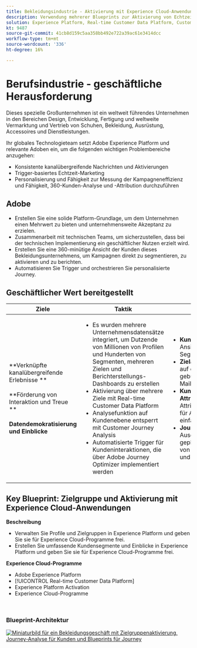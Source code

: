 ```yaml
---
title: Bekleidungsindustrie - Aktivierung mit Experience Cloud-Anwendungen
description: Verwendung mehrerer Blueprints zur Aktivierung von Echtzeit-Marketing, kanalübergreifender Aktivierung und kanalübergreifender Analyse.
solution: Experience Platform, Real-time Customer Data Platform, Customer Journey Analytics, Journey Orchestration
kt: 9487
source-git-commit: 41cb8d159c5aa358bb492e722a39ac61e3414dcc
workflow-type: tm+mt
source-wordcount: '336'
ht-degree: 16%

---
```



# Berufsindustrie - geschäftliche Herausforderung

Dieses spezielle Großunternehmen ist ein weltweit führendes Unternehmen in den Bereichen Design, Entwicklung, Fertigung und weltweite Vermarktung und Vertrieb von Schuhen, Bekleidung, Ausrüstung, Accessoires und Dienstleistungen.

Ihr globales Technologieteam setzt Adobe Experience Platform und relevante Adoben ein, um die folgenden wichtigen Problembereiche anzugehen:

* Konsistente kanalübergreifende Nachrichten und Aktivierungen
* Trigger-basiertes Echtzeit-Marketing
* Personalisierung und Fähigkeit zur Messung der Kampagneneffizienz und Fähigkeit, 360-Kunden-Analyse und -Attribution durchzuführen

## Adobe

* Erstellen Sie eine solide Platform-Grundlage, um dem Unternehmen einen Mehrwert zu bieten und unternehmensweite Akzeptanz zu erzielen.
* Zusammenarbeit mit technischen Teams, um sicherzustellen, dass bei der technischen Implementierung ein geschäftlicher Nutzen erzielt wird.
* Erstellen Sie eine 360-minütige Ansicht der Kunden dieses Bekleidungsunternehmens, um Kampagnen direkt zu segmentieren, zu aktivieren und zu berichten.
* Automatisieren Sie Trigger und orchestrieren Sie personalisierte Journey.

## Geschäftlicher Wert bereitgestellt

| Ziele | Taktik | Wert entschlüsselt |
|---|---|---|
| **Verknüpfte kanalübergreifende Erlebnisse **<br></br>**Förderung von Interaktion und Treue **<br></br>**Datendemokratisierung und Einblicke**</ul> | <ul><li>Es wurden mehrere Unternehmensdatensätze integriert, um Dutzende von Millionen von Profilen und Hunderten von Segmenten, mehreren Zielen und Berichterstellungs-Dashboards zu erstellen</li><li>Aktivierung über mehrere Ziele mit Real-time Customer Data Platform</li><li>Analysefunktion auf Kundenebene entsperrt mit Customer Journey Analysis</li><li>Automatisierte Trigger für Kundeninteraktionen, die über Adobe Journey Optimizer implementiert werden</li></ul> | <ul><li><strong> Kundenprofil:</strong>360 Grad Ansicht der Kunden zur Segmentierung</li><li><strong>Zielaktivierungen:</strong>Aktivierung auf den Plattformen für gebührenpflichtige Medien, E-Mail und Social</li><li><strong>Kundenanalyse und Attribution:</strong>Kanalübergreifende Attributionsanalyse verfügbar für Ad-hoc-Analysen und einfach verteilt<li><strong>Journey Orchestration:</strong> Ausgelöste Kampagnen und geplante Kampagnen mithilfe von Echtzeit-Kontext erstellen und umsetzen</li></ul> |

## Key Blueprint: Zielgruppe und Aktivierung mit Experience Cloud-Anwendungen

<strong>Beschreibung</strong>
<ul><li>Verwalten Sie Profile und Zielgruppen in Experience Platform und geben Sie sie für Experience Cloud-Programme frei.</li><li>Erstellen Sie umfassende Kundensegmente und Einblicke in Experience Platform und geben Sie sie für Experience Cloud-Programme frei.</li></ul>

<strong>Experience Cloud-Programme</strong>
<ul><li>Adobe Experience Platform</li><li>[!UICONTROL Real-time Customer Data Platform]</li><li>Experience Platform Activation</li><li>Experience Cloud-Programme</li></ul> 
<br>

### Blueprint-Architektur

<a href="https://experienceleague.adobe.com/docs/blueprints-learn/architecture/audience-activation/platform-and-applications.html?lang=de"><img alt="Miniaturbild für ein Bekleidungsgeschäft mit Zielgruppenaktivierung, Journey-Analyse für Kunden und Blueprints für Journey" src="https://experienceleague.adobe.com/docs/blueprints-learn/assets/aep+apps_vertical.svg?lang=en"/></a>




